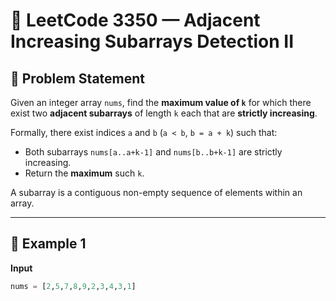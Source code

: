 # 🚀 LeetCode 3350 — Adjacent Increasing Subarrays Detection II

## 📘 Problem Statement

Given an integer array `nums`, find the **maximum value of `k`** for which there exist two **adjacent subarrays** of length `k` each that are **strictly increasing**.

Formally, there exist indices `a` and `b` (`a < b`, `b = a + k`) such that:
- Both subarrays `nums[a..a+k-1]` and `nums[b..b+k-1]` are strictly increasing.
- Return the **maximum** such `k`.

A subarray is a contiguous non-empty sequence of elements within an array.

---

## 🧠 Example 1

**Input**
```python
nums = [2,5,7,8,9,2,3,4,3,1]
```
